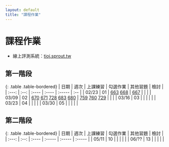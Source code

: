 ```yaml
---
layout: default
title: "課程作業"
---
```

# 課程作業

* 線上評測系統：[tioj.sprout.tw](https://tioj.sprout.tw/)

## 第一階段

{: .table .table-bordered}
| 日期  | 週次 | 上課練習 | 勾選作業 | 其他習題 | 檢討 |
| :---: | :--: | :---- | :---- | :----- | :-- |
| 02/23 | 01 | [663](https://tioj.sprout.tw/contests/4/problems/663) [668](https://tioj.sprout.tw/contests/4/problems/668) | [667](https://tioj.sprout.tw/contests/4/problems/667) |  |  |
| 03/09 | 02 | [670](https://tioj.sprout.tw/contests/7/problems/670) [671](https://tioj.sprout.tw/contests/7/problems/671) [728](https://tioj.sprout.tw/contests/7/problems/728) [683](https://tioj.sprout.tw/contests/7/problems/683) [680](https://tioj.sprout.tw/contests/7/problems/680)  | [759](https://tioj.sprout.tw/contests/7/problems/759) [760](https://tioj.sprout.tw/contests/7/problems/760) [729](https://tioj.sprout.tw/contests/7/problems/729) |  |  |
| 03/16 | 03 |  | | | |
| 03/23 | 04 |  |   | |
| 03/30 | 05 |  | | | |

## 第二階段

{: .table .table-bordered}
| 日期  | 週次 | 上課練習 | 勾選作業 | 其他習題 | 檢討 |
| :---: | :--: | :---- | :----- | :----- | :----- |
| 05/11 | 10 |  |  |  |  |
| 06/?? | 13 |  |  |  |  |
